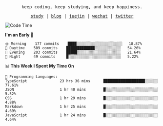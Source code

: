 <p align="center">
  <samp>
    <span>keep coding, keep studying, and keep happiness.</span>
  </samp>
</p>

<p align="center">
  <samp>
    <a href="https://github.com/ouduidui/fe-study">study</a> |
    <a href="https://ouduidui.cn">blog</a>  |
    <a href="https://juejin.cn/user/4309700183594366">juejin</a> |
    <a href="https://user-images.githubusercontent.com/54696834/165071004-6509e3f2-90c3-448c-9d92-3da42b0c2021.jpeg">wechat</a> |
    <a href="https://twitter.com/ouduidui">twitter</a>
  </samp>
</p>

<!--START_SECTION:waka-->
![Code Time](http://img.shields.io/badge/Code%20Time-0%20secs-blue)

**I'm an Early 🐤** 

```text
🌞 Morning    177 commits    ████░░░░░░░░░░░░░░░░░░░░░   18.87% 
🌆 Daytime    509 commits    █████████████░░░░░░░░░░░░   54.26% 
🌃 Evening    203 commits    █████░░░░░░░░░░░░░░░░░░░░   21.64% 
🌙 Night      49 commits     █░░░░░░░░░░░░░░░░░░░░░░░░   5.22%

```


📊 **This Week I Spent My Time On** 

```text
💬 Programming Languages: 
TypeScript               23 hrs 36 mins      ███████████████████░░░░░░   77.61% 
JSON                     1 hr 40 mins        █░░░░░░░░░░░░░░░░░░░░░░░░   5.52% 
CSS                      1 hr 29 mins        █░░░░░░░░░░░░░░░░░░░░░░░░   4.88% 
Markdown                 1 hr 25 mins        █░░░░░░░░░░░░░░░░░░░░░░░░   4.69% 
JavaScript               1 hr 24 mins        █░░░░░░░░░░░░░░░░░░░░░░░░   4.64%

```


<!--END_SECTION:waka-->
